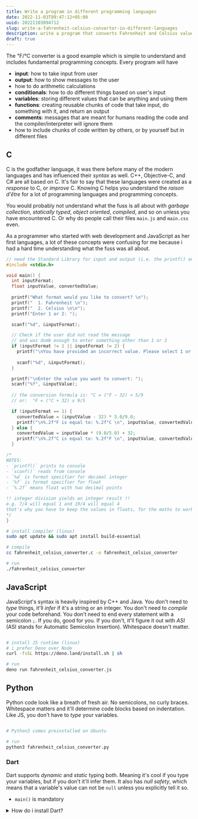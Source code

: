 ```yaml
---
title: Write a program in different programming languages
date: 2022-11-03T09:47:12+05:00
uuid: 20221103094712
slug: write-a-fahrenheit-celsius-convertor-in-different-languages
description: write a program that converts Fahrenheit and Celsius values in a variety of languages
draft: true
---
```


The ℉/℃ converter is a good example which is simple to understand and includes fundamental programming concepts. Every program will have 

- **input**: how to take input from user
- **output**: how to show messages to the user
- how to do arithmetic calculations
- **conditionals**: how to do different things based on user's input
- **variables**: storing different values that can be anything and using them
- **functions**: creating reusable chunks of code that take input, do something with it, and return an output
- **comments**: messages that are meant for humans reading the code and the compiler/interpreter will ignore them
- how to include chunks of code written by others, or by yourself but in different files

## C
C is the godfather language, it was there before many of the modern languages and has influenced their _syntax_ as well. C++, Objective-C, and C# are all based on C. It's fair to say that these languages were created as a _response_ to C, or _improve_ C. Knowing C helps you understand the _raison d'être_ for a lot of programming languages and programming concepts.

You would probably not understand what the fuss is all about with _garbage collection_, _statically typed_, _object oriented_, _compiled_, and so on unless you have encountered C. Or why do people call their files `main.js` and `main.css` even. 

As a programmer who started with web development and JavaScript as her first languages, a lot of these concepts were confusing for me because i had a hard time understanding what the fuss was all about.

```c
// need the Standard Library for input and output (i.e. the printf() and scanf() functions)
#include <stdio.h> 

void main() {
  int inputFormat;
  float inputValue, convertedValue;
  
  printf("What format would you like to convert? \n");
  printf("  1. Fahrenheit \n");
  printf("  2. Celsius \n\n");
  printf("Enter 1 or 2: ");

  scanf("%d", &inputFormat);

  // Check if the user did not read the message 
  // and was dumb enough to enter something other than 1 or 2
  if (inputFormat != 1 || inputFormat != 2) {
    printf("\nYou have provided an incorrect value. Please select 1 or 2: ");
    
    scanf("%d", &inputFormat);
  }

  printf("\nEnter the value you want to convert: ");
  scanf("%f", &inputValue);
  
  // the conversion formula is: °C = (°F − 32) × 5/9 
  // or:  °F = (°C + 32) x 9/5 

  if (inputFormat == 1) {
    convertedValue = (inputValue - 32) * 5.0/9.0;
    printf("\n%.2f°F is equal to: %.2f°C \n", inputValue, convertedValue);
  } else {
    convertedValue = inputValue * (9.0/5.0) + 32;
    printf("\n%.2f°C is equal to: %.2f°F \n", inputValue, convertedValue);
  } 

/*
NOTES: 
- `printf()` prints to console
- `scanf()` reads from console
- `%d` is format specifier for decimal integer
- `%f` is format specifier for float
- `%.2f` means float with two decimal points

!! integer division yields an integer result !!
e.g. 7/4 will equal 1 and 19/4 will equal 4
that's why you have to keep the values in floats, for the maths to work
*/
}
```

```bash
# install compiler (linux)
sudo apt update && sudo apt install build-essential

# compile
cc fahrenheit_celsius_converter.c -o fahrenheit_celsius_converter

# run
./fahrenheit_celsius_converter
```

## JavaScript
JavaScript's syntax is heavily inspired by C++ and Java. You don't need to _type_ things, it'll _infer_ if it's a string or an integer. You don't need to _compile_ your code beforehand. You don't need to end every statement with a semicolon `;`. If you do, good for you. If you don't, it'll figure it out with _ASI_ (ASI stands for Automatic Semicolon Insertion). Whitespace doesn't matter.

```js
```

```bash
# install JS runtime (linux)
# i prefer Deno over Node
curl -fsSL https://deno.land/install.sh | sh

# run
deno run fahrenheit_celsius_converter.js
```

## Python
Python code look like a breath of fresh air. No semicolons, no curly braces. Whitespace matters and it'll determine code blocks based on indentation. Like JS, you don't have to _type_ your variables.

```py
```

```bash
# Python3 comes preinstalled on Ubuntu

# run
python3 fahrenheit_celsius_converter.py
```

### Dart
Dart supports _dynamic_ and _static_ typing both. Meaning it's cool if you type your variables, but if you don't it'll infer them. It also has _null safety_, which means that a variable's value can not be `null` unless you explicitly tell it so.

- `main()` is mandatory

<details>
<summary>How do i install Dart?</summary>

```dart
sudo apt-get update && sudo apt install apt-transport-https
wget -qO- https://dl-ssl.google.com/linux/linux_signing_key.pub | sudo gpg --dearmor -o /usr/share/keyrings/dart.gpg
echo 'deb [signed-by=/usr/share/keyrings/dart.gpg arch=amd64] https://storage.googleapis.com/download.dartlang.org/linux/debian stable main' | sudo tee /etc/apt/sources.list.d/dart_stable.list

sudo apt-get update && apt-get install dart
echo 'export PATH="$PATH:/usr/lib/dart/bin"' >> ~/.profile
```
</details>

